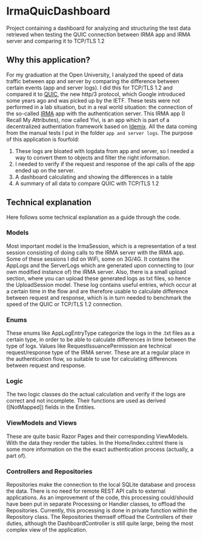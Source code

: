 # IrmaQuicDashboard
Project containing a dashboard for analyzing and structuring the test data retrieved when testing the QUIC connection between IRMA app and IRMA server and comparing it to TCP/TLS 1.2 

## Why this application?
For my graduation at the Open University, I analyzed the speed of data traffic between app and server by comparing the difference between certain events (app and server logs). I did this for TCP/TLS 1.2 and compared it to [QUIC](https://en.wikipedia.org/wiki/HTTP/3), the new http/3 protocol, which Google introduced some years ago and was picked up by the IETF. These tests were not performed in a lab situation, but in a real world situation: the connection of the so-called [IRMA](https://www.yivi.app/) app with the authentication server. This IRMA app (I Recall My Attributes), now called Yivi, is an app which is part of a decentralized authentiation framework based on [Idemix](https://idemix.wordpress.com/).  All the data coming from the manual tests I put in the folder `app and server logs`. The purpose of this application is fourfold:
1. These logs are bloated with logdata from app and server, so I needed a way to convert them to objects and filter the right information.
2. I needed to verify if the request and response of the api calls of the app ended up on the server.
3. A dashboard calculating and showing the differences in a table
4. A summary of all data to compare QUIC with TCP/TLS 1.2

## Technical explanation
Here follows some technical explanation as a guide through the code.

### Models
Most important model is the IrmaSession, which is a representation of a test session consisting of doing calls to the IRMA server with the IRMA app. Some of these sessions I did on WiFi, some on 3G/4G. It contains the AppLogs and the ServerLogs which are generated upon connecting to (our own modified instance of) the IRMA server. Also, there is a small upload section, where you can upload these generated logs as txt files, so hence the UploadSession model. These log contains useful entries, which occur at a certain time in the flow and are therefore usable to calculate difference between request and response, which is in turn needed to benchmark the speed of the QUIC or TCP/TLS 1.2 connection.

### Enums
These enums like AppLogEntryType categorize the logs in the .txt files as a certain type, in order to be able to calculate differences in time between the type of logs. Values like RequestIssuancePermission are technical request/response type of the IRMA server. These are at a regular place in the authentication flow, so suitable to use for calculating differences between request and response.

### Logic
The two logic classes do the actual calculation and verify if the logs are correct and not incomplete. Their functions are used as derived ([NotMapped]) fields in the Entities.

### ViewModels and Views
These are quite basic Razor Pages and their corresponding ViewModels. With the data they render the tables. In the Home/Index.cshtml there is some more information on the the exact authentication process (actually, a part of).

### Controllers and Repositories
Repositories make the connection to the local SQLite database and process the data. There is no need for remote REST API calls to external applications. As an improvement of the code, this processing could/should have been put in separate Processing or Handler classes, to offload the Repositories. Currently, this processing is done in private function within the Repository class. The Repositories themself offload the Controllers of their duties, although the DashboardController is still quite large, being the most complex view of the application.



